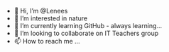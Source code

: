 - 👋 Hi, I’m @Lenees
- 👀 I’m interested in nature
- 🌱 I’m currently learning GitHub - always learning...
- 💞️ I’m looking to collaborate on IT Teachers group
- 📫 How to reach me ...

<!---
Lenees/Lenees is a ✨ special ✨ repository because its `README.md` (this file) appears on your GitHub profile.
You can click the Preview link to take a look at your changes.
--->
